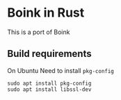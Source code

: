 # Boink in Rust

This is a port of Boink

## Build requirements

On Ubuntu
Need to install `pkg-config`

``` shell
sudo apt install pkg-config
sudo apt install libssl-dev
```